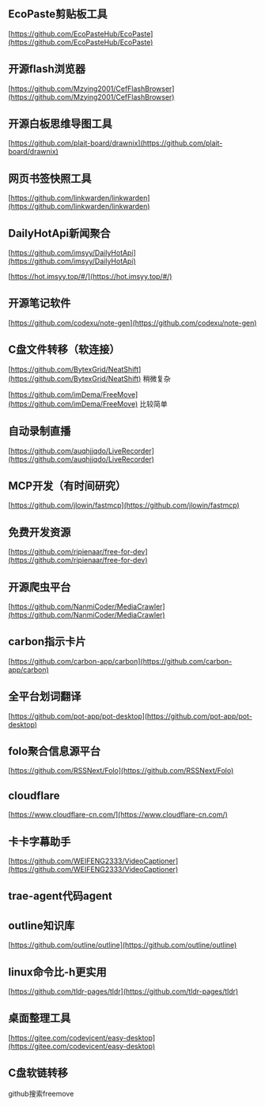 ## EcoPaste剪贴板工具
[https://github.com/EcoPasteHub/EcoPaste](https://github.com/EcoPasteHub/EcoPaste)

## 开源flash浏览器
[https://github.com/Mzying2001/CefFlashBrowser](https://github.com/Mzying2001/CefFlashBrowser)

## 开源白板思维导图工具
[https://github.com/plait-board/drawnix](https://github.com/plait-board/drawnix)

## 网页书签快照工具
[https://github.com/linkwarden/linkwarden](https://github.com/linkwarden/linkwarden)

## DailyHotApi新闻聚合
[https://github.com/imsyy/DailyHotApi](https://github.com/imsyy/DailyHotApi)

[https://hot.imsyy.top/#/](https://hot.imsyy.top/#/)

## 开源笔记软件
[https://github.com/codexu/note-gen](https://github.com/codexu/note-gen)

## C盘文件转移（软连接）
[https://github.com/BytexGrid/NeatShift](https://github.com/BytexGrid/NeatShift)  稍微复杂

[https://github.com/imDema/FreeMove](https://github.com/imDema/FreeMove) 比较简单

## 自动录制直播
[https://github.com/auqhjjqdo/LiveRecorder](https://github.com/auqhjjqdo/LiveRecorder)

## MCP开发（有时间研究）
[https://github.com/jlowin/fastmcp](https://github.com/jlowin/fastmcp)

## 免费开发资源
[https://github.com/ripienaar/free-for-dev](https://github.com/ripienaar/free-for-dev)

## 开源爬虫平台
[https://github.com/NanmiCoder/MediaCrawler](https://github.com/NanmiCoder/MediaCrawler)

## carbon指示卡片
[https://github.com/carbon-app/carbon](https://github.com/carbon-app/carbon)

## 全平台划词翻译
[https://github.com/pot-app/pot-desktop](https://github.com/pot-app/pot-desktop)

## folo聚合信息源平台
[https://github.com/RSSNext/Folo](https://github.com/RSSNext/Folo)

## cloudflare
[https://www.cloudflare-cn.com/](https://www.cloudflare-cn.com/)

## 卡卡字幕助手
[https://github.com/WEIFENG2333/VideoCaptioner](https://github.com/WEIFENG2333/VideoCaptioner)

## trae-agent代码agent


## outline知识库
[https://github.com/outline/outline](https://github.com/outline/outline)

## linux命令比-h更实用
[https://github.com/tldr-pages/tldr](https://github.com/tldr-pages/tldr)

## 桌面整理工具
[https://gitee.com/codevicent/easy-desktop](https://gitee.com/codevicent/easy-desktop)

## C盘软链转移
github搜索freemove

